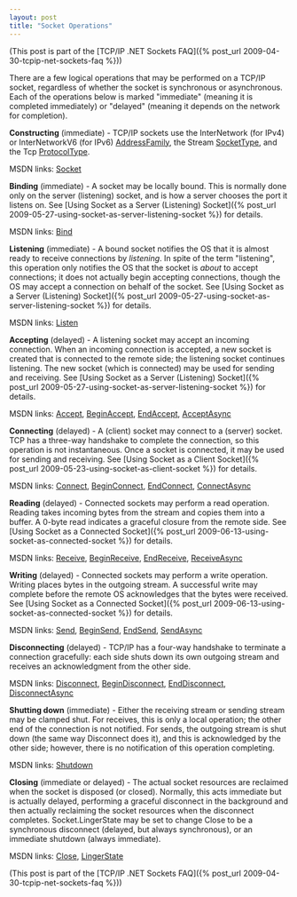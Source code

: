 ```yaml
---
layout: post
title: "Socket Operations"
---
```

(This post is part of the [TCP/IP .NET Sockets FAQ]({% post_url 2009-04-30-tcpip-net-sockets-faq %}))

There are a few logical operations that may be performed on a TCP/IP socket, regardless of whether the socket is synchronous or asynchronous. Each of the operations below is marked "immediate" (meaning it is completed immediately) or "delayed" (meaning it depends on the network for completion).

 
**Constructing** (immediate) - TCP/IP sockets use the InterNetwork (for IPv4) or InterNetworkV6 (for IPv6) [AddressFamily](http://msdn.microsoft.com/en-us/library/system.net.sockets.addressfamily.aspx), the Stream [SocketType](http://msdn.microsoft.com/en-us/library/system.net.sockets.sockettype.aspx), and the Tcp [ProtocolType](http://msdn.microsoft.com/en-us/library/system.net.sockets.protocoltype.aspx).  

MSDN links: [Socket](http://msdn.microsoft.com/en-us/library/2b86d684.aspx)

**Binding** (immediate) - A socket may be locally bound. This is normally done only on the server (listening) socket, and is how a server chooses the port it listens on. See [Using Socket as a Server (Listening) Socket]({% post_url 2009-05-27-using-socket-as-server-listening-socket %}) for details.  

MSDN links: [Bind](http://msdn.microsoft.com/en-us/library/system.net.sockets.socket.bind.aspx)

**Listening** (immediate) - A bound socket notifies the OS that it is almost ready to receive connections by _listening_. In spite of the term "listening", this operation only notifies the OS that the socket is _about_ to accept connections; it does not actually begin accepting connections, though the OS may accept a connection on behalf of the socket. See [Using Socket as a Server (Listening) Socket]({% post_url 2009-05-27-using-socket-as-server-listening-socket %}) for details.  

MSDN links: [Listen](http://msdn.microsoft.com/en-us/library/system.net.sockets.socket.listen.aspx)

 
**Accepting** (delayed) - A listening socket may accept an incoming connection. When an incoming connection is accepted, a new socket is created that is connected to the remote side; the listening socket continues listening. The new socket (which is connected) may be used for sending and receiving. See [Using Socket as a Server (Listening) Socket]({% post_url 2009-05-27-using-socket-as-server-listening-socket %}) for details.  

MSDN links: [Accept](http://msdn.microsoft.com/en-us/library/system.net.sockets.socket.accept.aspx), [BeginAccept](http://msdn.microsoft.com/en-us/library/system.net.sockets.socket.beginaccept.aspx), [EndAccept](http://msdn.microsoft.com/en-us/library/system.net.sockets.socket.endaccept.aspx), [AcceptAsync](http://msdn.microsoft.com/en-us/library/system.net.sockets.socket.acceptasync.aspx)

 
**Connecting** (delayed) - A (client) socket may connect to a (server) socket. TCP has a three-way handshake to complete the connection, so this operation is not instantaneous. Once a socket is connected, it may be used for sending and receiving. See [Using Socket as a Client Socket]({% post_url 2009-05-23-using-socket-as-client-socket %}) for details.  

MSDN links: [Connect](http://msdn.microsoft.com/en-us/library/system.net.sockets.socket.connect.aspx), [BeginConnect](http://msdn.microsoft.com/en-us/library/system.net.sockets.socket.beginconnect.aspx), [EndConnect](http://msdn.microsoft.com/en-us/library/system.net.sockets.socket.endconnect.aspx), [ConnectAsync](http://msdn.microsoft.com/en-us/library/bb538102.aspx)

 
**Reading** (delayed) - Connected sockets may perform a read operation. Reading takes incoming bytes from the stream and copies them into a buffer. A 0-byte read indicates a graceful closure from the remote side. See [Using Socket as a Connected Socket]({% post_url 2009-06-13-using-socket-as-connected-socket %}) for details.  

MSDN links: [Receive](http://msdn.microsoft.com/en-us/library/system.net.sockets.socket.receive.aspx), [BeginReceive](http://msdn.microsoft.com/en-us/library/system.net.sockets.socket.beginreceive.aspx), [EndReceive](http://msdn.microsoft.com/en-us/library/system.net.sockets.socket.endreceive.aspx), [ReceiveAsync](http://msdn.microsoft.com/en-us/library/system.net.sockets.socket.receiveasync.aspx)

 
**Writing** (delayed) - Connected sockets may perform a write operation. Writing places bytes in the outgoing stream. A successful write may complete before the remote OS acknowledges that the bytes were received. See [Using Socket as a Connected Socket]({% post_url 2009-06-13-using-socket-as-connected-socket %}) for details.  

MSDN links: [Send](http://msdn.microsoft.com/en-us/library/system.net.sockets.socket.send.aspx), [BeginSend](http://msdn.microsoft.com/en-us/library/system.net.sockets.socket.beginsend.aspx), [EndSend](http://msdn.microsoft.com/en-us/library/system.net.sockets.socket.endsend.aspx), [SendAsync](http://msdn.microsoft.com/en-us/library/system.net.sockets.socket.sendasync.aspx)

 
**Disconnecting** (delayed) - TCP/IP has a four-way handshake to terminate a connection gracefully: each side shuts down its own outgoing stream and receives an acknowledgment from the other side.  

MSDN links: [Disconnect](http://msdn.microsoft.com/en-us/library/system.net.sockets.socket.disconnect.aspx), [BeginDisconnect](http://msdn.microsoft.com/en-us/library/system.net.sockets.socket.begindisconnect.aspx), [EndDisconnect](http://msdn.microsoft.com/en-us/library/system.net.sockets.socket.enddisconnect.aspx), [DisconnectAsync](http://msdn.microsoft.com/en-us/library/system.net.sockets.socket.disconnectasync.aspx)

 
**Shutting down** (immediate) - Either the receiving stream or sending stream may be clamped shut. For receives, this is only a local operation; the other end of the connection is not notified. For sends, the outgoing stream is shut down (the same way Disconnect does it), and this is acknowledged by the other side; however, there is no notification of this operation completing.  

MSDN links: [Shutdown](http://msdn.microsoft.com/en-us/library/system.net.sockets.socket.shutdown.aspx)

 
**Closing** (immediate or delayed) - The actual socket resources are reclaimed when the socket is disposed (or closed). Normally, this acts immediate but is actually delayed, performing a graceful disconnect in the background and then actually reclaiming the socket resources when the disconnect completes. Socket.LingerState may be set to change Close to be a synchronous disconnect (delayed, but always synchronous), or an immediate shutdown (always immediate).  

MSDN links: [Close](http://msdn.microsoft.com/en-us/library/system.net.sockets.socket.close.aspx), [LingerState](http://msdn.microsoft.com/en-us/library/system.net.sockets.socket.lingerstate.aspx)

(This post is part of the [TCP/IP .NET Sockets FAQ]({% post_url 2009-04-30-tcpip-net-sockets-faq %}))

